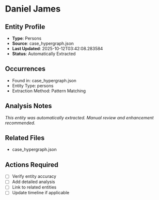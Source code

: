 # Daniel James

## Entity Profile
- **Type**: Persons
- **Source**: case_hypergraph.json
- **Last Updated**: 2025-10-12T03:42:08.283584
- **Status**: Automatically Extracted

## Occurrences
- Found in: case_hypergraph.json
- Entity Type: persons
- Extraction Method: Pattern Matching

## Analysis Notes
*This entity was automatically extracted. Manual review and enhancement recommended.*

## Related Files
- case_hypergraph.json

## Actions Required
- [ ] Verify entity accuracy
- [ ] Add detailed analysis
- [ ] Link to related entities
- [ ] Update timeline if applicable
